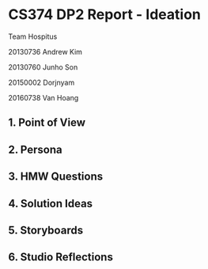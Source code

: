 # CS374 DP2 Report - Ideation

Team Hospitus

20130736 Andrew Kim

20130760 Junho Son

20150002 Dorjnyam

20160738 Van Hoang


## 1. Point of View



## 2. Persona



## 3. HMW Questions



## 4. Solution Ideas



## 5. Storyboards



## 6. Studio Reflections



